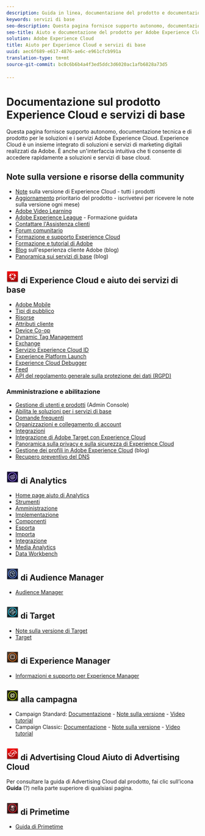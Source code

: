 ```yaml
---
description: Guida in linea, documentazione del prodotto e documentazione tecnica per Adobe Experience Cloud. Experience Cloud è un insieme integrato di soluzioni e servizi di marketing digitali realizzati da Adobe.
keywords: servizi di base
seo-description: Questa pagina fornisce supporto autonomo, documentazione del prodotto e documentazione tecnica per Experience Cloud.
seo-title: Aiuto e documentazione del prodotto per Adobe Experience Cloud e i servizi di base.
solution: Adobe Experience Cloud
title: Aiuto per Experience Cloud e servizi di base
uuid: aec6f689-e617-4876-ae6c-e961cfcb991a
translation-type: tm+mt
source-git-commit: bc0c6b6b4a4f3ed5ddc3d6020ac1afb6828a73d5

---
```



# Documentazione sul prodotto Experience Cloud e servizi di base

Questa pagina fornisce supporto autonomo, documentazione tecnica e di prodotto per le soluzioni e i servizi Adobe Experience Cloud. Experience Cloud è un insieme integrato di soluzioni e servizi di marketing digitali realizzati da Adobe. È anche un'interfaccia intuitiva che ti consente di accedere rapidamente a soluzioni e servizi di base cloud.

## Note sulla versione e risorse della community

* [Note](https://docs.adobe.com/content/help/en/release-notes/experience-cloud/current.html) sulla versione di Experience Cloud - tutti i prodotti
* [Aggiornamento](https://www.adobe.com/subscription/priority-product-update.html) prioritario del prodotto - iscrivetevi per ricevere le note sulla versione ogni mese)
* [Adobe Video Learning](https://helpx.adobe.com/experience-cloud/tutorials.html)
* [Adobe Experience League](https://landing.adobe.com/experience-league/) - Formazione guidata
* [Contattare l'Assistenza clienti](https://helpx.adobe.com/contact/enterprise-support.ec.html)
* [Forum comunitario](https://forums.adobe.com/community/experience-cloud)
* [Formazione e supporto Experience Cloud](https://helpx.adobe.com/support/experience-cloud.html)
* [Formazione e tutorial di Adobe](https://helpx.adobe.com/learning.html?promoid=KAUDK)
* [Blog](https://theblog.adobe.com/customer-experience/) sull'esperienza cliente Adobe (blog)
* [Panoramica sui servizi di base](https://theblog.adobe.com/part-2-capturing-leveraging-consumer-behavior-adobe-marketing-cloud/) (blog)

## ![Aiuto](assets/experience_cloud_appicon_32.png) di Experience Cloud e aiuto dei servizi di base

* [Adobe Mobile](https://docs.adobe.com/content/help/en/mobile-services/using/home.html)
* [Tipi di pubblico](https://docs.adobe.com/content/help/en/core-services/interface/audiences/audience-library.html)
* [Risorse](experience-cloud-assets/experience-cloud-assets.md)
* [Attributi cliente](https://docs.adobe.com/content/help/en/core-services/interface/customer-attributes/attributes.html)
* [Device Co-op](https://docs.adobe.com/content/help/en/device-co-op/using/home.html)
* [Dynamic Tag Management](https://docs.adobe.com/content/help/en/dtm/using/dtm-home.html)
* [Exchange](https://experiencecloud.adobeexchange.com/)
* [Servizio Experience Cloud ID](https://docs.adobe.com/content/help/en/id-service/using/home.html)
* [Experience Platform Launch](https://docs.adobelaunch.com/)
* [Experience Cloud Debugger](https://marketing.adobe.com/resources/help/en_US/experience-cloud-debugger/)
* [Feed](feed.md)
* [API del regolamento generale sulla protezione dei dati (RGPD)](https://www.adobe.io/apis/experiencecloud/gdpr.html)

### Amministrazione e abilitazione

* [Gestione di utenti e prodotti](admin-getting-started/admin-getting-started.md) (Admin Console)
* [Abilita le soluzioni per i servizi di base](core-services/core-services.md)
* [Domande frequenti](admin-getting-started/admin-getting-started.md)
* [Organizzazioni e collegamento di account](admin-getting-started/organizations.md)
* [Integrazioni](marketing-cloud-integrations.md)
* [Integrazione di Adobe Target con Experience Cloud](https://docs.adobe.com/content/help/en/target/using/integrate/a4t/a4t.html)
* [Panoramica sulla privacy e sulla sicurezza di Experience Cloud](assets/Adobe-Marketing-Cloud-Privacy-and-Security-Overview.pdf)
* [Gestione dei profili in Adobe Experience Cloud](https://theblog.adobe.com/profile-management-adobe-marketing-cloud-comes-together/) (blog)
* [Recupero preventivo del DNS](admin-getting-started/admin-getting-started.md#concept_6BC8C6856E3644F8956D7AD0A96383B7)

## ![Aiuto](assets/mc_analytics_32.png) di Analytics

* [Home page aiuto di Analytics](https://docs.adobe.com/content/help/en/analytics/landing/home.html)
* [Strumenti](https://docs.adobe.com/content/help/en/analytics/analyze/home.html)
* [Amministrazione](https://docs.adobe.com/content/help/en/analytics/admin/home.html)
* [Implementazione](https://docs.adobe.com/content/help/en/analytics/implementation/home.html)
* [Componenti](https://docs.adobe.com/content/help/en/analytics/components/home.html)
* [Esporta](https://docs.adobe.com/content/help/en/analytics/export/home.html)
* [Importa](https://docs.adobe.com/content/help/en/analytics/import/home.html)
* [Integrazione](https://docs.adobe.com/content/help/en/analytics/integration/home.html)
* [Media Analytics](https://docs.adobe.com/content/help/en/media-analytics/using/media-overview.html)
* [Data Workbench](https://marketing.adobe.com/resources/help/en_US/insight/)

## ![Guida](assets/mc_audiencemanager_32.png) di Audience Manager

* [Audience Manager](https://docs.adobe.com/content/help/en/audience-manager/user-guide/aam-home.html)

## ![Aiuto](assets/mc_target_32.png) di Target

* [Note sulla versione di Target](https://docs.adobe.com/content/help/en/target/using/release-notes/release-notes.html)
* [Target](https://docs.adobe.com/content/help/en/target/using/target-home.html)

## ![Aiuto](assets/mc_experiencemanager_32.png) di Experience Manager

* [Informazioni e supporto per Experience Manager](https://helpx.adobe.com/support/experience-manager.html)

## ![Guida](assets/mc_campaign_32.png) alla campagna

* Campaign Standard: [Documentazione](https://helpx.adobe.com/support/campaign/standard.html) - [Note sulla versione](https://docs.adobe.com/content/help/en/campaign-standard/using/release-notes/release-notes.html) - [Video tutorial](https://docs.adobe.com/content/help/en/campaign-learn/campaign-standard-tutorials/overview.html)
* Campaign Classic: [Documentazione](https://helpx.adobe.com/support/campaign/classic.html) - [Note sulla versione](https://docs.campaign.adobe.com/doc/AC/en/RN.html) - [Video tutorial](https://docs.adobe.com/content/help/en/campaign-learn/campaign-classic-tutorials/overview.html)

## ![Aiuto](assets/advertisingcloud_appicon_32.png) di Advertising Cloud Aiuto di Advertising Cloud

Per consultare la guida di Advertising Cloud dal prodotto, fai clic sull’icona **Guida** (?) nella parte superiore di qualsiasi pagina.

## ![Guida](assets/primetime_app_32.png) di Primetime

* [Guida di Primetime](http://help.adobe.com/en_US/primetime/)
